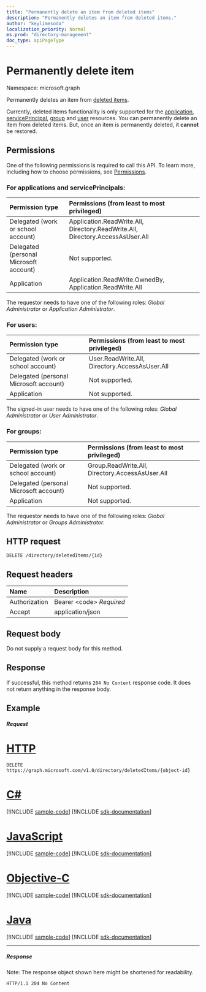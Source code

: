 ```yaml
---
title: "Permanently delete an item from deleted items"
description: "Permanently deletes an item from deleted items."
author: "keylimesoda"
localization_priority: Normal
ms.prod: "directory-management"
doc_type: apiPageType
---
```


# Permanently delete item

Namespace: microsoft.graph

Permanently deletes an item from [deleted items](../resources/directory.md).

Currently, deleted items functionality is only supported for the [application](../resources/application.md), [servicePrincipal](../resources/serviceprincipal.md), [group](../resources/group.md) and [user](../resources/user.md) resources. You can permanently delete an item from deleted items. But, once an item is permanently deleted, it **cannot** be restored.

## Permissions
One of the following permissions is required to call this API. To learn more, including how to choose permissions, see [Permissions](/graph/permissions-reference).

### For applications and servicePrincipals:


|Permission type      | Permissions (from least to most privileged)              |
|:--------------------|:---------------------------------------------------------|
|Delegated (work or school account) | Application.ReadWrite.All, Directory.ReadWrite.All, Directory.AccessAsUser.All    |
|Delegated (personal Microsoft account) | Not supported.    |
|Application | Application.ReadWrite.OwnedBy, Application.ReadWrite.All |

The requestor needs to have one of the following roles: *Global Administrator* or *Application Administrator*.

### For users:

|Permission type      | Permissions (from least to most privileged)              |
|:--------------------|:---------------------------------------------------------|
|Delegated (work or school account) | User.ReadWrite.All, Directory.AccessAsUser.All |
|Delegated (personal Microsoft account) | Not supported. |
|Application | Not supported. |

The signed-in user needs to have one of the following roles: *Global Administrator* or *User Administrator*.

### For groups:

|Permission type      | Permissions (from least to most privileged)              |
|:--------------------|:---------------------------------------------------------|
|Delegated (work or school account) | Group.ReadWrite.All, Directory.AccessAsUser.All |
|Delegated (personal Microsoft account) | Not supported.    |
|Application | Not supported. |

The requestor needs to have one of the following roles: *Global Administrator* or *Groups Administrator*.

## HTTP request
<!-- { "blockType": "ignored" } -->
```http
DELETE /directory/deletedItems/{id}
```
## Request headers
| Name       | Description|
|:---------------|:----------|
| Authorization  | Bearer &lt;code&gt; *Required*|
| Accept  | application/json |

## Request body
Do not supply a request body for this method.

## Response

If successful, this method returns `204 No Content` response code. It does not return anything in the response body.

## Example
##### Request


# [HTTP](#tab/http)
<!-- {
  "blockType": "request",
  "name": "delete_directory"
}-->
```http
DELETE https://graph.microsoft.com/v1.0/directory/deletedItems/{object-id}
```
# [C#](#tab/csharp)
[!INCLUDE [sample-code](../includes/snippets/csharp/delete-directory-csharp-snippets.md)]
[!INCLUDE [sdk-documentation](../includes/snippets/snippets-sdk-documentation-link.md)]

# [JavaScript](#tab/javascript)
[!INCLUDE [sample-code](../includes/snippets/javascript/delete-directory-javascript-snippets.md)]
[!INCLUDE [sdk-documentation](../includes/snippets/snippets-sdk-documentation-link.md)]

# [Objective-C](#tab/objc)
[!INCLUDE [sample-code](../includes/snippets/objc/delete-directory-objc-snippets.md)]
[!INCLUDE [sdk-documentation](../includes/snippets/snippets-sdk-documentation-link.md)]

# [Java](#tab/java)
[!INCLUDE [sample-code](../includes/snippets/java/delete-directory-java-snippets.md)]
[!INCLUDE [sdk-documentation](../includes/snippets/snippets-sdk-documentation-link.md)]

---

##### Response
Note: The response object shown here might be shortened for readability.
<!-- {
  "blockType": "response",
  "truncated": true
} -->
```http
HTTP/1.1 204 No Content
```

<!-- uuid: 8fcb5dbc-d5aa-4681-8e31-b001d5168d79
2015-10-25 14:57:30 UTC -->
<!-- {
  "type": "#page.annotation",
  "description": "Delete directory",
  "keywords": "",
  "section": "documentation",
  "tocPath": "",
  "suppressions": [
  ]
}-->

